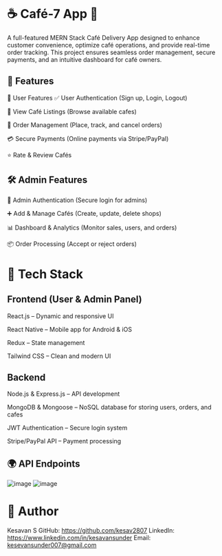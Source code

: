
# ☕ Café-7 App 🚀
A full-featured MERN Stack Café Delivery App designed to enhance customer convenience, optimize café operations, and provide real-time order tracking. This project ensures seamless order management, secure payments, and an intuitive dashboard for café owners.
## 📌 Features
👤 User Features
✅ User Authentication (Sign up, Login, Logout)

🏪 View Café Listings (Browse available cafes)

🛒 Order Management (Place, track, and cancel orders)

💳 Secure Payments (Online payments via Stripe/PayPal)

⭐ Rate & Review Cafés

## 🛠️ Admin Features
🔑 Admin Authentication (Secure login for admins)

➕ Add & Manage Cafés (Create, update, delete shops)

📊 Dashboard & Analytics (Monitor sales, users, and orders)

📦 Order Processing (Accept or reject orders)

# 🚀 Tech Stack
## Frontend (User & Admin Panel)
React.js – Dynamic and responsive UI

React Native – Mobile app for Android & iOS

Redux – State management

Tailwind CSS – Clean and modern UI

## Backend
Node.js & Express.js – API development

MongoDB & Mongoose – NoSQL database for storing users, orders, and cafes

JWT Authentication – Secure login system

Stripe/PayPal API – Payment processing

## 🌍 API Endpoints
![image](https://github.com/user-attachments/assets/3849dccc-f187-4381-a820-19f30c5e0c47)
![image](https://github.com/user-attachments/assets/5c22aceb-e79d-4bc8-8163-6b1f4df06447)
# 👤 Author
Kesavan S
GitHub: https://github.com/kesav2807
LinkedIn: https://www.linkedin.com/in/kesavansunder
Email: kesevansunder007@gmail.com



